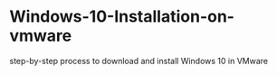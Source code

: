 # Windows-10-Installation-on-vmware
step-by-step process to download and install Windows 10 in VMware
